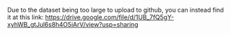 Due to the dataset being too large to upload to github, you can instead find it at this link:  https://drive.google.com/file/d/1UB_7fQ5gY-xyhWB_gtJul6s8h4O5iArV/view?usp=sharing
